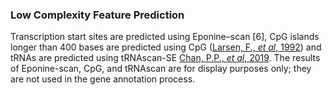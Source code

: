 ### Low Complexity Feature Prediction

Transcription start sites are predicted using Eponine–scan [6], CpG islands longer than 400 bases are predicted using CpG ([Larsen, F., *et al*, 1992](https://doi.org/10.1016/0888-7543(92)90024-m)) and tRNAs are predicted using tRNAscan-SE [Chan, P.P., *et al*, 2019](https://doi.org/10.1007/978-1-4939-9173-0_1). The results of Eponine-scan, CpG, and tRNAscan are for display purposes only; they are not used in the gene annotation process.
